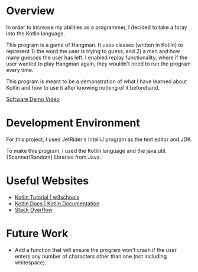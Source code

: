 # Overview

In order to increase my abilities as a programmer, I decided to take a foray into the Kotlin language.

This program is a game of Hangman. It uses classes (written in Kotlin) to represent 1) the word the user is trying to guess, and 2) a man and how many guesses the user has left. I enabled replay functionality, where if the user wanted to play Hangman again, they wouldn't need to run the program every time.

This program is meant to be a demonstration of what I have learned about Kotlin and how to use it after knowing nothing of it beforehand.

[Software Demo Video](https://youtu.be/efldvPDrKSM)

# Development Environment

For this project, I used JetRider's IntelliJ program as the text editor and JDK.

To make this program, I used the Kotlin language and the java.util.{Scanner/Random} libraries from Java. 

# Useful Websites
- [Kotlin Tutorial | w3schools](https://www.w3schools.com/KOTLIN/index.php)
- [Kotlin Docs | Kotlin Documentation](http://kotlinlang.org/docs/home.html)
- [Stack Overflow](https://stackoverflow.com)

# Future Work
- Add a function that will ensure the program won't crash if the user enters any number of characters other than one (not including whitespace).
